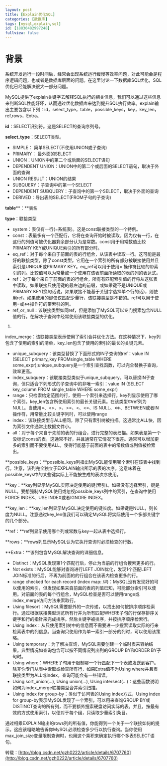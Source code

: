 ```yaml
---
layout: post
title: [Explain优化SQL]
categories: [数据库]
tags: [mysql,explain,sql]
id: [18830482997248]
fullview: false
---
```

# 背景

系统开发运行一段时间后，经常会出现系统运行缓慢等效率问题，对此可能会是程序逻辑问题，也或者是数据库层面的问题。在这里讨论一下数据库SQL优化，SQL优化已经能解决很大一部分问题。

MySQL提供了explain关键字去解释SQL执行的相关信息，我们可以通过这些信息来判断SQL性能好坏，从而通过优化数据库来达到提升SQL执行效率。explain输出主要包含以下列：id，select_type，table，possible_keys，key，key_len，ref,rows，Extra。

**id**：SELECT识别符。这是SELECT的查询序列号。

**select_type**：SELECT类型。

* SIMPLE： 简单SELECT(不使用UNION或子查询)
* PRIMARY： 最外面的SELECT
* UNION：UNION中的第二个或后面的SELECT语句
* DEPENDENT UNION：UNION中的第二个或后面的SELECT语句，取决于外面的查询
* UNION RESULT：UNION的结果
* SUBQUERY：子查询中的第一个SELECT
* DEPENDENT SUBQUERY：子查询中的第一个SELECT，取决于外面的查询
* DERIVED：导出表的SELECT(FROM子句的子查询)

**table****：**表名

**type**：联接类型

* system：表仅有一行(=系统表)。这是const联接类型的一个特例。
* const：表最多有一个匹配行，它将在查询开始时被读取。因为仅有一行，在这行的列值可被优化器剩余部分认为是常数。const用于用常数值比较PRIMARY KEY或UNIQUE索引的所有部分时。
* eq_ref：对于每个来自于前面的表的行组合，从该表中读取一行。这可能是最好的联接类型，除了const类型。它用在一个索引的所有部分被联接使用并且索引是UNIQUE或PRIMARY KEY。eq_ref可以用于使用= 操作符比较的带索引的列。比较值可以为常量或一个使用在该表前面所读取的表的列的表达式。
* ref：对于每个来自于前面的表的行组合，所有有匹配索引值的行将从这张表中读取。如果联接只使用键的最左边的前缀，或如果键不是UNIQUE或PRIMARY KEY(换句话说，如果联接不能基于关键字选择单个行的话)，则使用ref。如果使用的键仅仅匹配少量行，该联接类型是不错的。ref可以用于使用=或<=>操作符的带索引的列。
* ref_or_null：该联接类型如同ref，但是添加了MySQL可以专门搜索包含NULL值的行。在解决子查询中经常使用该联接类型的优化。

1. 
index_merge：该联接类型表示使用了索引合并优化方法。在这种情况下，key列包含了使用的索引的清单，key_len包含了使用的索引的最长的关键元素。

* unique_subquery：该类型替换了下面形式的IN子查询的ref：value IN (SELECT primary_key FROMsingle_table WHERE some_expr);unique_subquery是一个索引查找函数，可以完全替换子查询，效率更高。
* index_subquery：该联接类型类似于unique_subquery。可以替换IN子查询，但只适合下列形式的子查询中的非唯一索引：value IN (SELECT key_column FROM single_table WHERE some_expr)
* range：只检索给定范围的行，使用一个索引来选择行。key列显示使用了哪个索引。key_len包含所使用索引的最长关键元素。在该类型中ref列为NULL。当使用=、<>、>、>=、<、<=、IS NULL、<=>、BETWEEN或者IN操作符，用常量比较关键字列时，可以使用range
* index：该联接类型与ALL相同，除了只有索引树被扫描。这通常比ALL快，因为索引文件通常比数据文件小。
* all：对于每个来自于先前的表的行组合，进行完整的表扫描。如果表是第一个没标记const的表，这通常不好，并且通常在它情况下很差。通常可以增加更多的索引而不要使用ALL，使得行能基于前面的表中的常数值或列值被检索出。

**possible_keys：**possible_keys列指出MySQL能使用哪个索引在该表中找到行。注意，该列完全独立于EXPLAIN输出所示的表的次序。这意味着在possible_keys中的某些键实际上不能按生成的表次序使用。

**key：**key列显示MySQL实际决定使用的键(索引)。如果没有选择索引，键是NULL。要想强制MySQL使用或忽视possible_keys列中的索引，在查询中使用FORCE INDEX、USE INDEX或者IGNORE INDEX。

**key_len：**key_len列显示MySQL决定使用的键长度。如果键是NULL，则长度为NULL。注意通过key_len值我们可以确定MySQL将实际使用一个多部关键字的几个部分。

**ref：**ref列显示使用哪个列或常数与key一起从表中选择行。

**rows：**rows列显示MySQL认为它执行查询时必须检查的行数。

**Extra：**该列包含MySQL解决查询的详细信息。

* Distinct：MySQL发现第1个匹配行后，停止为当前的行组合搜索更多的行。
* Not exists：MySQL能够对查询进行LEFT JOIN优化，发现1个匹配LEFT JOIN标准的行后，不再为前面的的行组合在该表内检查更多的行。
* range checked for each record (index map: /#)：MySQL没有发现好的可以使用的索引，但发现如果来自前面的表的列值已知，可能部分索引可以使用。对前面的表的每个行组合，MySQL检查是否可以使用range或index_merge访问方法来索取行。
* Using filesort：MySQL需要额外的一次传递，以找出如何按排序顺序检索行。通过根据联接类型浏览所有行并为所有匹配WHERE子句的行保存排序关键字和行的指针来完成排序。然后关键字被排序，并按排序顺序检索行。
* Using index：从只使用索引树中的信息而不需要进一步搜索读取实际的行来检索表中的列信息。当查询只使用作为单一索引一部分的列时，可以使用该策略。
* Using temporary：为了解决查询，MySQL需要创建一个临时表来容纳结果。典型情况如查询包含可以按不同情况列出列的GROUP BY和ORDER BY子句时。
* Using where：WHERE子句用于限制哪一个行匹配下一个表或发送到客户。除非你专门从表中索取或检查所有行，如果Extra值不为Using where并且表联接类型为ALL或index，查询可能会有一些错误。
* Using sort_union(...), Using union(...), Using intersect(...)：这些函数说明如何为index_merge联接类型合并索引扫描。
* Using index for group-by：类似于访问表的Using index方式，Using index for group-by表示MySQL发现了一个索引，可以用来查询GROUP BY或DISTINCT查询的所有列，而不要额外搜索硬盘访问实际的表。并且，按最有效的方式使用索引，以便对于每个组，只读取少量索引条目。

通过相乘EXPLAIN输出的rows列的所有值，你能得到一个关于一个联接如何的提示。这应该粗略地告诉你MySQL必须检查多少行以执行查询。当你使用max_join_size变量限制查询时，也用这个乘积来确定执行哪个多表SELECT语句。

转载：[http://blog.csdn.net/gzh0222/article/details/6707760](http://blog.csdn.net/gzh0222/article/details/6707760)
